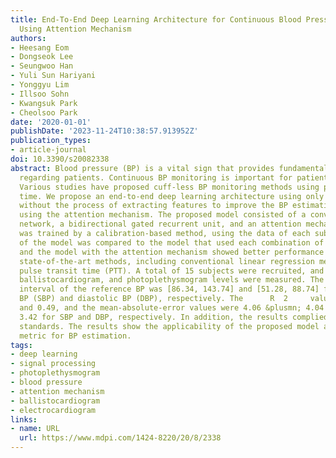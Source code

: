 ```yaml
---
title: End-To-End Deep Learning Architecture for Continuous Blood Pressure Estimation
  Using Attention Mechanism
authors:
- Heesang Eom
- Dongseok Lee
- Seungwoo Han
- Yuli Sun Hariyani
- Yonggyu Lim
- Illsoo Sohn
- Kwangsuk Park
- Cheolsoo Park
date: '2020-01-01'
publishDate: '2023-11-24T10:38:57.913952Z'
publication_types:
- article-journal
doi: 10.3390/s20082338
abstract: Blood pressure (BP) is a vital sign that provides fundamental health information
  regarding patients. Continuous BP monitoring is important for patients with hypertension.
  Various studies have proposed cuff-less BP monitoring methods using pulse transit
  time. We propose an end-to-end deep learning architecture using only raw signals
  without the process of extracting features to improve the BP estimation performance
  using the attention mechanism. The proposed model consisted of a convolutional neural
  network, a bidirectional gated recurrent unit, and an attention mechanism. The model
  was trained by a calibration-based method, using the data of each subject. The performance
  of the model was compared to the model that used each combination of the three signals,
  and the model with the attention mechanism showed better performance than other
  state-of-the-art methods, including conventional linear regression method using
  pulse transit time (PTT). A total of 15 subjects were recruited, and electrocardiogram,
  ballistocardiogram, and photoplethysmogram levels were measured. The 95% confidence
  interval of the reference BP was [86.34, 143.74] and [51.28, 88.74] for systolic
  BP (SBP) and diastolic BP (DBP), respectively. The      R  2     values were 0.52
  and 0.49, and the mean-absolute-error values were 4.06 &plusmn; 4.04 and 3.33 &plusmn;
  3.42 for SBP and DBP, respectively. In addition, the results complied with global
  standards. The results show the applicability of the proposed model as an analytical
  metric for BP estimation.
tags:
- deep learning
- signal processing
- photoplethysmogram
- blood pressure
- attention mechanism
- ballistocardiogram
- electrocardiogram
links:
- name: URL
  url: https://www.mdpi.com/1424-8220/20/8/2338
---
```

